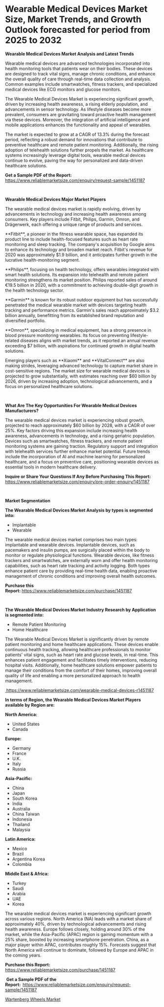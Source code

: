<p><h1>Wearable Medical Devices Market Size, Market Trends, and Growth Outlook forecasted for period from 2025 to 2032</h1></p><p><strong>Wearable Medical Devices Market Analysis and Latest Trends</strong></p>
<p><p>Wearable medical devices are advanced technologies incorporated into health monitoring tools that patients wear on their bodies. These devices are designed to track vital signs, manage chronic conditions, and enhance the overall quality of care through real-time data collection and analysis. Common examples include smartwatches, fitness trackers, and specialized medical devices like ECG monitors and glucose monitors.</p><p>The Wearable Medical Devices Market is experiencing significant growth, driven by increasing health awareness, a rising elderly population, and advancements in sensor technology. As lifestyle diseases become more prevalent, consumers are gravitating toward proactive health management via these devices. Moreover, the integration of artificial intelligence and mobile applications enhances the functionality and appeal of wearables.</p><p>The market is expected to grow at a CAGR of 13.3% during the forecast period, reflecting a robust demand for innovations that contribute to preventive healthcare and remote patient monitoring. Additionally, the rising adoption of telehealth solutions further propels the market. As healthcare systems increasingly leverage digital tools, wearable medical devices continue to evolve, paving the way for personalized and data-driven healthcare solutions.</p></p>
<p><strong>Get a Sample PDF of the Report:&nbsp;</strong> <a href="https://www.reliablemarketsize.com/enquiry/request-sample/1451187?utm_campaign=2731&utm_medium=2&utm_source=Github&utm_content=ia&utm_term=03032025&utm_id=wearable-medical-devices">https://www.reliablemarketsize.com/enquiry/request-sample/1451187</a></p>
<p>&nbsp;</p>
<p><strong>Wearable Medical Devices Major Market Players</strong></p>
<p><p>The wearable medical devices market is rapidly evolving, driven by advancements in technology and increasing health awareness among consumers. Key players include Fitbit, Philips, Garmin, Omron, and Drägerwerk, each offering a unique range of products and services.</p><p>**Fitbit**, a pioneer in the fitness wearable space, has expanded its product line to include health-focused features such as heart rate monitoring and sleep tracking. The company's acquisition by Google aims to enhance its technology and broaden market reach. Fitbit's revenue for 2020 was approximately $1.9 billion, and it anticipates further growth in the lucrative health-monitoring segment.</p><p>**Philips**, focusing on health technology, offers wearables integrated with smart health solutions. Its expansion into telehealth and remote patient monitoring strengthens its market position. Philips reported sales of around €19.5 billion in 2020, with a commitment to achieving double-digit growth in the health technology sector.</p><p>**Garmin** is known for its robust outdoor equipment but has successfully penetrated the medical wearable market with devices targeting health tracking and performance metrics. Garmin's sales reach approximately $3.2 billion annually, benefitting from its established brand reputation and diversified portfolio.</p><p>**Omron**, specializing in medical equipment, has a strong presence in blood pressure monitoring wearables. Its focus on preventing lifestyle-related diseases aligns with market trends, as it reported an annual revenue exceeding $7 billion, with aspirations for continued growth in digital health solutions.</p><p>Emerging players such as **Xiaomi** and **VitalConnect** are also making strides, leveraging advanced technology to capture market share in cost-sensitive regions. The market size for wearable medical devices is projected to grow substantially, with estimates reaching over $60 billion by 2026, driven by increasing adoption, technological advancements, and a focus on personalized healthcare solutions.</p></p>
<p>&nbsp;</p>
<p><strong>What Are The Key Opportunities For Wearable Medical Devices Manufacturers?</strong></p>
<p><p>The wearable medical devices market is experiencing robust growth, projected to reach approximately $60 billion by 2028, with a CAGR of over 25%. Key factors driving this expansion include increasing health awareness, advancements in technology, and a rising geriatric population. Devices such as smartwatches, fitness trackers, and remote patient monitoring systems are gaining traction. Regulatory support and integration with telehealth services further enhance market potential. Future trends include the incorporation of AI and machine learning for personalized healthcare, and a focus on preventive care, positioning wearable devices as essential tools in modern healthcare delivery.</p></p>
<p><strong>Inquire or Share Your Questions If Any Before Purchasing This Report:</strong> <a href="https://www.reliablemarketsize.com/enquiry/pre-order-enquiry/1451187?utm_campaign=2731&utm_medium=2&utm_source=Github&utm_content=ia&utm_term=03032025&utm_id=wearable-medical-devices">https://www.reliablemarketsize.com/enquiry/pre-order-enquiry/1451187</a></p>
<p>&nbsp;</p>
<p><strong>Market Segmentation</strong></p>
<p><strong>The Wearable Medical Devices Market Analysis by types is segmented into:</strong></p>
<p><ul><li>Implantable</li><li>Wearable</li></ul></p>
<p><p>The wearable medical devices market comprises two main types: implantable and wearable devices. Implantable devices, such as pacemakers and insulin pumps, are surgically placed within the body to monitor or regulate physiological functions. Wearable devices, like fitness trackers and smartwatches, are externally worn and offer health monitoring capabilities, such as heart rate tracking and activity logging. Both types enhance patient care by providing real-time health data, enabling proactive management of chronic conditions and improving overall health outcomes.</p></p>
<p><strong>Purchase this Report:&nbsp;</strong><a href="https://www.reliablemarketsize.com/purchase/1451187?utm_campaign=2731&utm_medium=2&utm_source=Github&utm_content=ia&utm_term=03032025&utm_id=wearable-medical-devices">https://www.reliablemarketsize.com/purchase/1451187</a></p>
<p>&nbsp;</p>
<p><strong>The Wearable Medical Devices Market Industry Research by Application is segmented into:</strong></p>
<p><ul><li>Remote Patient Monitoring</li><li>Home Healthcare</li></ul></p>
<p><p>The Wearable Medical Devices Market is significantly driven by remote patient monitoring and home healthcare applications. These devices enable continuous health tracking, allowing healthcare professionals to monitor patients' vital signs, such as heart rate and glucose levels, in real-time. This enhances patient engagement and facilitates timely interventions, reducing hospital visits. Additionally, home healthcare solutions empower patients to manage their conditions from the comfort of their homes, improving overall quality of life and enabling a more personalized approach to health management.</p></p>
<p><a href="https://www.reliablemarketsize.com/wearable-medical-devices-r1451187?utm_campaign=2731&utm_medium=2&utm_source=Github&utm_content=ia&utm_term=03032025&utm_id=wearable-medical-devices">&nbsp;https://www.reliablemarketsize.com/wearable-medical-devices-r1451187</a></p>
<p><strong>In terms of Region, the Wearable Medical Devices Market Players available by Region are:</strong></p>
<p>
    <p> <strong> North America: </strong>
        <ul>
            <li>United States</li>
            <li>Canada</li>
        </ul>
        </p> 
    <p> <strong> Europe: </strong>
        <ul>
            <li>Germany</li>
            <li>France</li>
            <li>U.K.</li>
            <li>Italy</li>
            <li>Russia</li>
        </ul>
        </p> 
    <p> <strong> Asia-Pacific: </strong>
        <ul>
            <li>China</li>
            <li>Japan</li>
            <li>South Korea</li>
            <li>India</li>
            <li>Australia</li>
            <li>China Taiwan</li>
            <li>Indonesia</li>
            <li>Thailand</li>
            <li>Malaysia</li>
        </ul>
        </p> 
    <p> <strong> Latin America: </strong>
        <ul>
            <li>Mexico</li>
            <li>Brazil</li>
            <li>Argentina Korea</li>
            <li>Colombia</li>
        </ul>
        </p> 
    <p> <strong> Middle East & Africa: </strong>
        <ul>
            <li>Turkey</li>
            <li>Saudi</li>
            <li>Arabia</li>
            <li>UAE</li>
            <li>Korea</li>
        </ul>
    </p>
    </p>
<p><p>The wearable medical devices market is experiencing significant growth across various regions. North America (NA) leads with a market share of approximately 40%, driven by technological advancements and rising health awareness. Europe follows closely, holding around 30% of the market, while the Asia-Pacific (APAC) region is gaining momentum with a 25% share, boosted by increasing smartphone penetration. China, as a major player within APAC, contributes roughly 15%. Forecasts suggest that North America will continue to dominate, followed by Europe and APAC in the coming years.</p></p>
<p><strong>Purchase this Report: </strong><a href="https://www.reliablemarketsize.com/purchase/1451187?utm_campaign=2731&utm_medium=2&utm_source=Github&utm_content=ia&utm_term=03032025&utm_id=wearable-medical-devices">https://www.reliablemarketsize.com/purchase/1451187</a></p>
<p>&nbsp;<strong>Get a Sample PDF of the Report:&nbsp;&nbsp;</strong><a href="https://www.reliablemarketsize.com/enquiry/request-sample/1451187?utm_campaign=2731&utm_medium=2&utm_source=Github&utm_content=ia&utm_term=03032025&utm_id=wearable-medical-devices">https://www.reliablemarketsize.com/enquiry/request-sample/1451187</a></p>
<p><strong></strong></p>
<p><p><a href="https://github.com/santosh758595/Market-Research-Report-List-7/blob/main/wartenberg-wheels-market.md?utm_campaign=2731&utm_medium=2&utm_source=Github&utm_content=ia&utm_term=03032025&utm_id=wearable-medical-devices">Wartenberg Wheels Market</a></p></p>